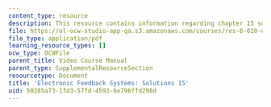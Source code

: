 ```yaml
---
content_type: resource
description: This resource contains information regarding chapter 15 solutions.
file: https://ol-ocw-studio-app-qa.s3.amazonaws.com/courses/res-6-010-electronic-feedback-systems-spring-2013/50285a731fd357fd45936e796ffd298d_MITRES_6-010S13_sol15.pdf
file_type: application/pdf
learning_resource_types: []
ocw_type: OCWFile
parent_title: Video Course Manual
parent_type: SupplementalResourceSection
resourcetype: Document
title: 'Electronic Feedback Systems: Solutions 15'
uid: 50285a73-1fd3-57fd-4593-6e796ffd298d
---
```

